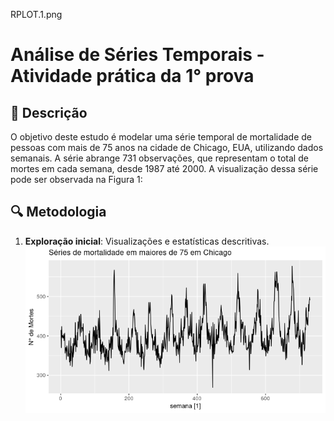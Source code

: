 
RPLOT.1.png

# Análise de Séries Temporais - Atividade prática da 1° prova

## 📌 Descrição
O objetivo deste estudo é modelar uma série temporal de mortalidade de pessoas com mais de 75 anos na cidade de Chicago, EUA, utilizando dados semanais. A série abrange 731 observações, que representam o total de mortes em cada semana, desde 1987 até 2000. A visualização dessa série pode ser observada na Figura 1:

## 🔍 Metodologia
1. **Exploração inicial**: Visualizações e estatísticas descritivas.
  ![Gráfico de Séries Temporais](RPLOT.1.png)
